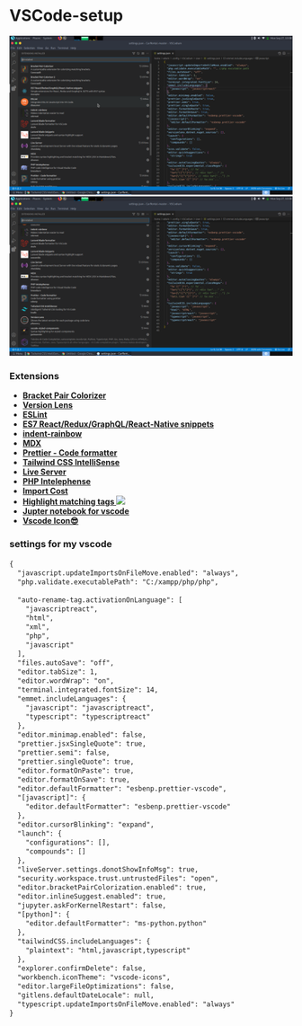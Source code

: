 # VSCode-setup

<img src="./installed ext.png"/>
<img src="./installed ext2.png"/>

### Extensions
- **[Bracket Pair Colorizer]( https://github.com/CoenraadS/Bracket-Pair-Colorizer-2)**
- **[Version Lens]( https://marketplace.visualstudio.com/items?itemName=pflannery.vscode-versionlens)**
- **[ESLint](https://marketplace.visualstudio.com/items?itemName=dbaeumer.vscode-eslint)**
- **[ES7 React/Redux/GraphQL/React-Native snippets](https://marketplace.visualstudio.com/items?itemName=dsznajder.es7-react-js-snippets)**
- **[indent-rainbow](https://marketplace.visualstudio.com/items?itemName=oderwat.indent-rainbow)**
- **[MDX](https://marketplace.visualstudio.com/items?itemName=silvenon.mdx)**
- **[Prettier - Code formatter](https://marketplace.visualstudio.com/items?itemName=esbenp.prettier-vscode)**
- **[Tailwind CSS IntelliSense](https://marketplace.visualstudio.com/items?itemName=bradlc.vscode-tailwindcss)**
- **[Live Server](https://marketplace.visualstudio.com/items?itemName=ritwickdey.LiveServer)**
- **[PHP Intelephense](https://marketplace.visualstudio.com/items?itemName=bmewburn.vscode-intelephense-client)**
- **[Import Cost](https://marketplace.visualstudio.com/items?itemName=wix.vscode-import-cost)**
- **[Highlight matching tags ](https://marketplace.visualstudio.com/items?itemName=vincaslt.highlight-matching-tag)**
[<img src="https://images2.imgbox.com/c6/c3/sLkQluHb_o.png"/>](https://marketplace.visualstudio.com/items?itemName=vincaslt.highlight-matching-tag)
- **[Jupter notebook for vscode](https://marketplace.visualstudio.com/items?itemName=ms-toolsai.jupyter)**
- **[Vscode Icon😎](https://marketplace.visualstudio.com/items?itemName=vscode-icons-team.vscode-icon)**

### settings for my vscode
```
{
  "javascript.updateImportsOnFileMove.enabled": "always",
  "php.validate.executablePath": "C:/xampp/php/php",

  "auto-rename-tag.activationOnLanguage": [
    "javascriptreact",
    "html",
    "xml",
    "php",
    "javascript"
  ],
  "files.autoSave": "off",
  "editor.tabSize": 1,
  "editor.wordWrap": "on",
  "terminal.integrated.fontSize": 14,
  "emmet.includeLanguages": {
    "javascript": "javascriptreact",
    "typescript": "typescriptreact"
  },
  "editor.minimap.enabled": false,
  "prettier.jsxSingleQuote": true,
  "prettier.semi": false,
  "prettier.singleQuote": true,
  "editor.formatOnPaste": true,
  "editor.formatOnSave": true,
  "editor.defaultFormatter": "esbenp.prettier-vscode",
  "[javascript]": {
    "editor.defaultFormatter": "esbenp.prettier-vscode"
  },
  "editor.cursorBlinking": "expand",
  "launch": {
    "configurations": [],
    "compounds": []
  },
  "liveServer.settings.donotShowInfoMsg": true,
  "security.workspace.trust.untrustedFiles": "open",
  "editor.bracketPairColorization.enabled": true,
  "editor.inlineSuggest.enabled": true,
  "jupyter.askForKernelRestart": false,
  "[python]": {
    "editor.defaultFormatter": "ms-python.python"
  },
  "tailwindCSS.includeLanguages": {
    "plaintext": "html,javascript,typescript"
  },
  "explorer.confirmDelete": false,
  "workbench.iconTheme": "vscode-icons",
  "editor.largeFileOptimizations": false,
  "gitlens.defaultDateLocale": null,
  "typescript.updateImportsOnFileMove.enabled": "always"
}


```
